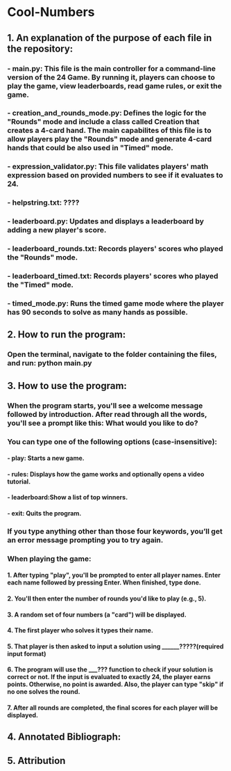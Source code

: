 # Cool-Numbers

## 1. An explanation of the purpose of each file in the repository:
### - main.py: This file is the main controller for a command-line version of the 24 Game.  By running it, players can choose to play the game, view leaderboards, read game rules, or exit the game.
### - creation_and_rounds_mode.py: Defines the logic for the "Rounds" mode and include a class called Creation that creates a 4-card hand. The main capabilites of this file is to allow players play the "Rounds" mode and generate 4-card hands that could be also used in "Timed" mode.
### - expression_validator.py: This file validates players' math expression based on provided numbers to see if it evaluates to 24. 
### - helpstring.txt: ????
### - leaderboard.py: Updates and displays a leaderboard by adding a new player's score.
### - leaderboard_rounds.txt: Records players' scores who played the "Rounds" mode.
### - leaderboard_timed.txt: Records players' scores who played the "Timed" mode.
### - timed_mode.py:  Runs the timed game mode where the player has 90 seconds to solve as many hands as possible.
## 2. How to run the program: 
### Open the terminal, navigate to the folder containing the files, and run: python main.py

## 3. How to use the program: 
### When the program starts, you'll see a welcome message followed by introduction. After read through all the words, you'll see a prompt like this: What would you like to do?

### You can type one of the following options (case-insensitive):
#### - play: Starts a new game.

#### - rules: Displays how the game works and optionally opens a video tutorial.

#### - leaderboard:Show a list of top winners.

#### - exit: Quits the program.

### If you type anything other than those four keywords, you’ll get an error message prompting you to try again.

### When playing the game: 
#### 1. After typing "play", you'll be prompted to enter all player names. Enter each name followed by pressing Enter. When finished, type done.
#### 2. You'll then enter the number of rounds you'd like to play (e.g., 5).
#### 3. A random set of four numbers (a "card") will be displayed. 
#### 4. The first player who solves it types their name.
#### 5. That player is then asked to input a solution using ______?????(required input format)
#### 6. The program will use the ___??? function to check if your solution is correct or not. If the input is evaluated to exactly 24, the player earns points. Otherwise, no point is awarded. Also, the player can type "skip" if no one solves the round. 
#### 7. After all rounds are completed, the final scores for each player will be displayed.

## 4. Annotated Bibliograph:

## 5. Attribution